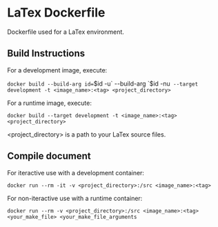 # LaTex Dockerfile
Dockerfile used for a LaTex environment.

## Build Instructions

For a development image, execute: 

`docker build --build-arg id=`$id -u` --build-arg `$id -nu` --target development -t <image_name>:<tag> <project_directory>`

For a runtime image, execute: 

`docker build --target development -t <image_name>:<tag> <project_directory>`

<project_directory> is a path to your LaTex source files.

## Compile document

For iteractive use with a development container:

`docker run --rm -it -v <project_directory>:/src <image_name>:<tag>`

For non-iteractive use with a runtime container:

`docker run --rm -v <project_directory>:/src <image_name>:<tag> <your_make_file> <your_make_file_arguments`
